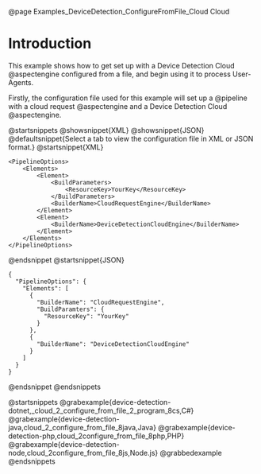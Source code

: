 @page Examples_DeviceDetection_ConfigureFromFile_Cloud Cloud

# Introduction

This example shows how to get set up with a Device Detection Cloud @aspectengine configured from a file,
and begin using it to process User-Agents.

Firstly, the configuration file used for this example will set up a @pipeline with a cloud request
@aspectengine and a Device Detection Cloud @aspectengine.

@startsnippets
@showsnippet{XML}
@showsnippet{JSON}
@defaultsnippet{Select a tab to view the configuration file in XML or JSON format.}
@startsnippet{XML}
```{xml}
<PipelineOptions>
    <Elements>
        <Element>
            <BuildParameters>
                <ResourceKey>YourKey</ResourceKey>
            </BuildParameters>
            <BuilderName>CloudRequestEngine</BuilderName>
        </Element>
        <Element>
            <BuilderName>DeviceDetectionCloudEngine</BuilderName>
        </Element>
    </Elements>
</PipelineOptions>
```
@endsnippet
@startsnippet{JSON}
```{json}
{
  "PipelineOptions": {
    "Elements": [
      {
        "BuilderName": "CloudRequestEngine",
        "BuildParamters": {
          "ResourceKey": "YourKey"
        }
      },
      {
        "BuilderName": "DeviceDetectionCloudEngine"
      }
    ]
  }
}
```
@endsnippet
@endsnippets

@startsnippets
@grabexample{device-detection-dotnet,_cloud_2_configure_from_file_2_program_8cs,C#}
@grabexample{device-detection-java,cloud_2_configure_from_file_8java,Java}
@grabexample{device-detection-php,cloud_2configure_from_file_8php,PHP}
@grabexample{device-detection-node,cloud_2configure_from_file_8js,Node.js}
@grabbedexample
@endsnippets

